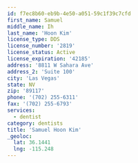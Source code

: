 ```yaml
---
id: f7ec8b60-eb9b-4e50-a051-59c1f39c7cfd
first_name: Samuel
middle_name: Ih
last_name: 'Hoon Kim'
license_type: DDS
license_number: '2819'
license_status: Active
license_expiration: '42185'
address: '8811 W Sahara Ave'
address_2: 'Suite 100'
city: 'Las Vegas'
state: NV
zip: '89117'
phone: '(702) 255-6311'
fax: '(702) 255-6793'
services:
  - dentist
category: dentists
title: 'Samuel Hoon Kim'
_geoloc:
  lat: 36.1441
  lng: -115.248
---
```

